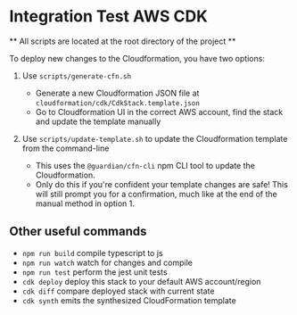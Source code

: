 # Integration Test AWS CDK

** All scripts are located at the root directory of the project **

To deploy new changes to the Cloudformation, you have two options:

1. Use `scripts/generate-cfn.sh`
    - Generate a new Cloudformation JSON file at `cloudformation/cdk/CdkStack.template.json`
    - Go to Cloudformation UI in the correct AWS account, find the stack and update the template manually

2. Use `scripts/update-template.sh` to update the Cloudformation template from the command-line
    - This uses the `@guardian/cfn-cli` npm CLI tool to update the Cloudformation.
    - Only do this if you're confident your template changes are safe! This will still prompt you for a confirmation, 
    much like at the end of the manual method in option 1.   


## Other useful commands

 * `npm run build`   compile typescript to js
 * `npm run watch`   watch for changes and compile
 * `npm run test`    perform the jest unit tests
 * `cdk deploy`      deploy this stack to your default AWS account/region
 * `cdk diff`        compare deployed stack with current state
 * `cdk synth`       emits the synthesized CloudFormation template
